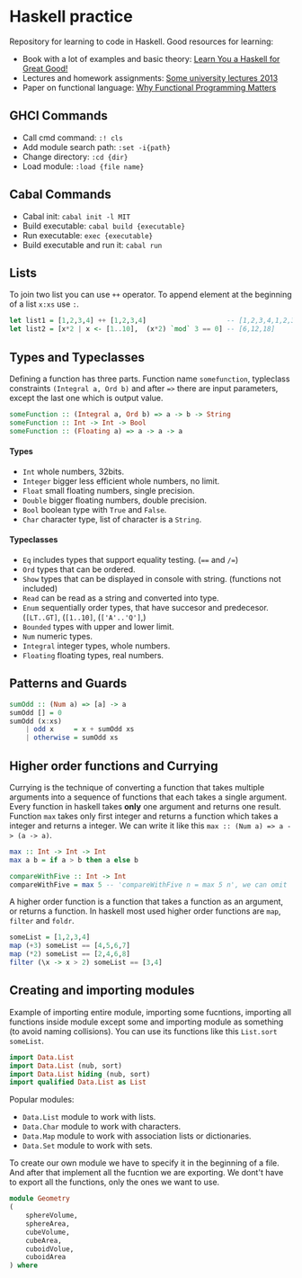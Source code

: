 # Haskell practice
Repository for learning to code in Haskell. Good resources for learning:
- Book with a lot of examples and basic theory: [Learn You a Haskell for Great Good!](http://www.learnyouahaskell.com/chapters) 
- Lectures and homework assignments: [Some university lectures 2013](https://www.seas.upenn.edu/~cis194/spring13/lectures.html)
- Paper on functional language: [Why Functional Programming Matters](https://academic.oup.com/comjnl/article-pdf/32/2/98/1445644/320098.pdf)

## GHCI Commands
- Call cmd command: `:! cls`
- Add module search path: `:set -i{path}`
- Change directory: `:cd {dir}`
- Load module: `:load {file name}`

## Cabal Commands
- Cabal init: `cabal init -l MIT`
- Build executable: `cabal build {executable}`
- Run executable: `exec {executable}`
- Build executable and run it: `cabal run`

## Lists
To join two list you can use `++` operator. To append element at the beginning of a list `x:xs` use `:`.
```haskell
let list1 = [1,2,3,4] ++ [1,2,3,4]                    -- [1,2,3,4,1,2,3,4]
let list2 = [x*2 | x <- [1..10],  (x*2) `mod` 3 == 0] -- [6,12,18]
```

## Types and Typeclasses
Defining a function has three parts. Function name `somefunction`, typleclass constraints `(Integral a, Ord b)` and after `=>` there are input parameters, except the last one which is output value.

```haskell
someFunction :: (Integral a, Ord b) => a -> b -> String
someFunction :: Int -> Int -> Bool
someFunction :: (Floating a) => a -> a -> a
```

#### Types
- `Int` whole numbers, 32bits.
- `Integer` bigger less efficient whole numbers, no limit.
- `Float` small floating numbers, single precision.
- `Double` bigger floating numbers, double precision.
- `Bool` boolean type with `True` and `False`.
- `Char` character type, list of character is a `String`.

#### Typeclasses
- `Eq` includes types that support equality testing. (`==` and `/=`)
- `Ord` types that can be ordered.
- `Show` types that can be displayed in console with string. (functions not included)
- `Read` can be read as a string and converted into type.
- `Enum` sequentially order types, that have succesor and predecesor. (`[LT..GT]`, (`[1..10]`, (`['A'..'Q']`,)
- `Bounded` types with upper and lower limit.
- `Num` numeric types.
- `Integral` integer types, whole numbers.
- `Floating` floating types, real numbers.

## Patterns and Guards
```haskell
sumOdd :: (Num a) => [a] -> a
sumOdd [] = 0
sumOdd (x:xs)
    | odd x     = x + sumOdd xs
    | otherwise = sumOdd xs
```
## Higher order functions and Currying
Currying is the technique of converting a function that takes multiple arguments into a sequence of functions that each takes a single argument. Every function in haskell takes **only** one argument and returns one result. Function `max` takes only first integer and returns a function which takes a integer and returns a integer. We can write it like this `max :: (Num a) => a -> (a -> a)`.
```haskell
max :: Int -> Int -> Int
max a b = if a > b then a else b

compareWithFive :: Int -> Int
compareWithFive = max 5 -- 'compareWithFive n = max 5 n', we can omit 'n' because of currying
```

A higher order function is a function that takes a function as an argument, or returns a function. In haskell most used higher order functions are `map`, `filter` and `foldr`.
```haskell
someList = [1,2,3,4]
map (+3) someList == [4,5,6,7]
map (*2) someList == [2,4,6,8]
filter (\x -> x > 2) someList == [3,4]
```

## Creating and importing modules
Example of importing entire module, importing some fucntions, importing all functions inside module except some and importing module as something (to avoid naming collisions). You can use its functions like this `List.sort someList`.

```haskell
import Data.List
import Data.List (nub, sort)
import Data.List hiding (nub, sort)
import qualified Data.List as List
```
Popular modules:
- `Data.List` module to work with lists.
- `Data.Char` module to work with characters.
- `Data.Map` module to work with association lists or dictionaries.
- `Data.Set` module to work with sets.

To create our own module we have to specify it in the beginning of a file. And after that implement all the fucntion we are exporting. We dont't have to export all the functions, only the ones we want to use.

```haskell
module Geometry
(   
    sphereVolume,
    sphereArea,
    cubeVolume,
    cubeArea,
    cuboidVolue,
    cuboidArea
) where
```

